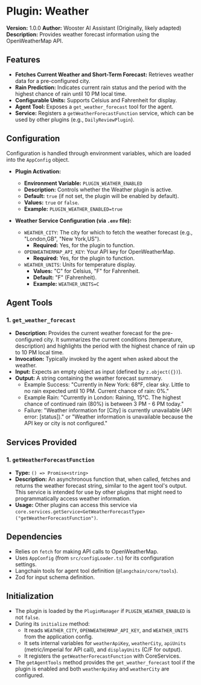# Plugin: Weather

**Version:** 1.0.0
**Author:** Wooster AI Assistant (Originally, likely adapted)
**Description:** Provides weather forecast information using the OpenWeatherMap API.

## Features

*   **Fetches Current Weather and Short-Term Forecast:** Retrieves weather data for a pre-configured city.
*   **Rain Prediction:** Indicates current rain status and the period with the highest chance of rain until 10 PM local time.
*   **Configurable Units:** Supports Celsius and Fahrenheit for display.
*   **Agent Tool:** Exposes a `get_weather_forecast` tool for the agent.
*   **Service:** Registers a `getWeatherForecastFunction` service, which can be used by other plugins (e.g., `DailyReviewPlugin`).

## Configuration

Configuration is handled through environment variables, which are loaded into the `AppConfig` object.

*   **Plugin Activation:**
    *   **Environment Variable:** `PLUGIN_WEATHER_ENABLED`
    *   **Description:** Controls whether the Weather plugin is active.
    *   **Default:** `true` (if not set, the plugin will be enabled by default).
    *   **Values:** `true` or `false`.
    *   **Example:** `PLUGIN_WEATHER_ENABLED=true`

*   **Weather Service Configuration (via `.env` file):**
    *   `WEATHER_CITY`: The city for which to fetch the weather forecast (e.g., "London,GB", "New York,US").
        *   **Required:** Yes, for the plugin to function.
    *   `OPENWEATHERMAP_API_KEY`: Your API key for OpenWeatherMap.
        *   **Required:** Yes, for the plugin to function.
    *   `WEATHER_UNITS`: Units for temperature display.
        *   **Values:** "C" for Celsius, "F" for Fahrenheit.
        *   **Default:** "F" (Fahrenheit).
        *   **Example:** `WEATHER_UNITS=C`

## Agent Tools

### 1. `get_weather_forecast`

*   **Description:** Provides the current weather forecast for the pre-configured city. It summarizes the current conditions (temperature, description) and highlights the period with the highest chance of rain up to 10 PM local time.
*   **Invocation:** Typically invoked by the agent when asked about the weather.
*   **Input:** Expects an empty object as input (defined by `z.object({})`).
*   **Output:** A string containing the weather forecast summary.
    *   Example Success: "Currently in New York: 68°F, clear sky. Little to no rain expected until 10 PM. Current chance of rain: 0%."
    *   Example Rain: "Currently in London: Raining, 15°C. The highest chance of continued rain (80%) is between 3 PM - 6 PM today."
    *   Failure: "Weather information for [City] is currently unavailable (API error: [status])." or "Weather information is unavailable because the API key or city is not configured."

## Services Provided

### 1. `getWeatherForecastFunction`

*   **Type:** `() => Promise<string>`
*   **Description:** An asynchronous function that, when called, fetches and returns the weather forecast string, similar to the agent tool's output. This service is intended for use by other plugins that might need to programmatically access weather information.
*   **Usage:** Other plugins can access this service via `core.services.getService<GetWeatherForecastType>("getWeatherForecastFunction")`.

## Dependencies

*   Relies on `fetch` for making API calls to OpenWeatherMap.
*   Uses `AppConfig` (from `src/configLoader.ts`) for its configuration settings.
*   Langchain tools for agent tool definition (`@langchain/core/tools`).
*   Zod for input schema definition.

## Initialization

*   The plugin is loaded by the `PluginManager` if `PLUGIN_WEATHER_ENABLED` is not `false`.
*   During its `initialize` method:
    *   It reads `WEATHER_CITY`, `OPENWEATHERMAP_API_KEY`, and `WEATHER_UNITS` from the application config.
    *   It sets internal variables for `weatherApiKey`, `weatherCity`, `apiUnits` (metric/imperial for API call), and `displayUnits` (C/F for output).
    *   It registers the `getWeatherForecastFunction` with CoreServices.
*   The `getAgentTools` method provides the `get_weather_forecast` tool if the plugin is enabled and both `weatherApiKey` and `weatherCity` are configured. 